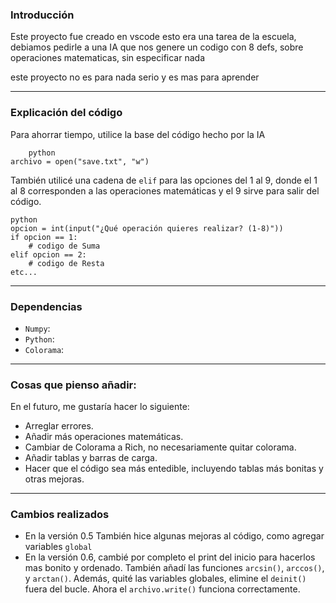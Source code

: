 ### Introducción

Este proyecto fue creado en vscode esto era una tarea de la escuela, debiamos pedirle a una IA que nos genere un codigo con
8 defs, sobre operaciones matematicas, sin especificar nada

este proyecto no es para nada serio y es mas para aprender 

* * *

### Explicación del código

Para ahorrar tiempo, utilice la base del código hecho por la IA 

```
    python
archivo = open("save.txt", "w")
```


También utilicé una cadena de `elif` para las opciones del 1 al 9, donde el 1 al 8 corresponden a las operaciones matemáticas y el 9 sirve para salir del código.
```
python
opcion = int(input("¿Qué operación quieres realizar? (1-8)"))
if opcion == 1:
    # codigo de Suma
elif opcion == 2:
    # codigo de Resta
etc...
```

* * *

### Dependencias
* ```Numpy```:   
* ```Python```:  
* ```Colorama```:  

* * *

### Cosas que pienso añadir:

En el futuro, me gustaría hacer lo siguiente:

* Arreglar errores.
* Añadir más operaciones matemáticas.
* Cambiar de Colorama a Rich, no necesariamente quitar colorama.
* Añadir tablas y barras de carga.
* Hacer que el código sea más entedible, incluyendo tablas más bonitas y otras mejoras.

* * *

### Cambios realizados

* En la versión 0.5 También hice algunas mejoras al código, como agregar variables ```global```
* En la versión 0.6, cambié por completo el print del inicio para hacerlos mas bonito y ordenado. También añadí las funciones ```arcsin()```, ```arccos()```, y ```arctan()```. Además, quité las variables globales, elimine el ```deinit()``` fuera del bucle. Ahora el ```archivo.write()``` funciona correctamente.


